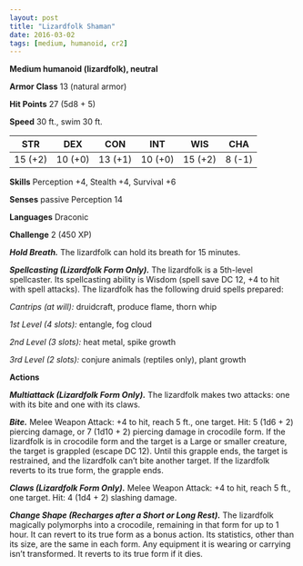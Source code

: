 ```yaml
---
layout: post
title: "Lizardfolk Shaman"
date: 2016-03-02
tags: [medium, humanoid, cr2]
---
```


**Medium humanoid (lizardfolk), neutral**

**Armor Class** 13 (natural armor)

**Hit Points** 27 (5d8 + 5)

**Speed** 30 ft., swim 30 ft.

|   STR   |   DEX   |   CON   |   INT   |   WIS   |   CHA   |
|:-----:|:-----:|:-----:|:-----:|:-----:|:-----:|
| 15 (+2) | 10 (+0) | 13 (+1) | 10 (+0) | 15 (+2) | 8 (-1) |

**Skills** Perception +4, Stealth +4, Survival +6

**Senses** passive Perception 14

**Languages** Draconic

**Challenge** 2 (450 XP)

***Hold Breath.*** The lizardfolk can hold its breath for 15 minutes.

***Spellcasting (Lizardfolk Form Only).*** The lizardfolk is a 5th-level spellcaster. Its spellcasting ability is Wisdom (spell save DC 12, +4 to hit with spell attacks). The lizardfolk has the following druid spells prepared:

*Cantrips (at will):* druidcraft, produce flame, thorn whip

*1st Level (4 slots):* entangle, fog cloud

*2nd Level (3 slots):* heat metal, spike growth

*3rd Level (2 slots):* conjure animals (reptiles only), plant growth

**Actions**

***Multiattack (Lizardfolk Form Only).*** The lizardfolk makes two attacks: one with its bite and one with its claws.

***Bite.*** Melee Weapon Attack: +4 to hit, reach 5 ft., one target. Hit: 5 (1d6 + 2) piercing damage, or 7 (1d10 + 2) piercing damage in crocodile form. If the lizardfolk is in crocodile form and the target is a Large or smaller creature, the target is grappled (escape DC 12). Until this grapple ends, the target is restrained, and the lizardfolk can’t bite another target. If the lizardfolk reverts to its true form, the grapple ends.

***Claws (Lizardfolk Form Only).*** Melee Weapon Attack: +4 to hit, reach 5 ft., one target. Hit: 4 (1d4 + 2) slashing damage.

***Change Shape (Recharges after a Short or Long Rest).*** The lizardfolk magically polymorphs into a crocodile, remaining in that form for up to 1 hour. It can revert to its true form as a bonus action. Its statistics, other than its size, are the same in each form. Any equipment it is wearing or carrying isn’t transformed. It reverts to its true form if it dies.
